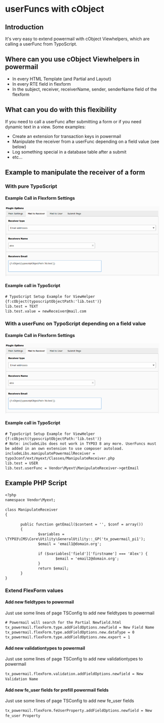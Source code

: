 # userFuncs with cObject

## Introduction

It's very easy to extend powermail with cObject Viewhelpers, which are
calling a userFunc from TypoScript.


## Where can you use cObject Viewhelpers in powermail

- In every HTML Template (and Partial and Layout)
- In every RTE field in flexform
- In the subject, receiver, receiverName, sender, senderName field of the flexform


## What can you do with this flexibility

If you need to call a userFunc after submitting a form or if you need
dynamic text in a view. Some examples:

- Create an extension for transaction keys in powermail
- Manipulate the receiver from a userFunc depending on a field value (see below)
- Log something special in a database table after a submit
- etc...

## Example to manipulate the receiver of a form

### With pure TypoScript

#### Example Call in Flexform Settings

![developer_cobject](../Images/developer_cobject.png)

#### Example call in TypoScript

```
# TypoScript Setup Example for ViewHelper {f:cObject(typoscriptObjectPath:'lib.test')}
lib.test = TEXT
lib.test.value = newReceiver@mail.com
```

### With a userFunc on TypoScript depending on a field value

#### Example Call in Flexform Settings

![developer_cobject](../Images/developer_cobject.png)

#### Example call in TypoScript

```
# TypoScript Setup Example for ViewHelper {f:cObject(typoscriptObjectPath:'lib.test')}
# Note: includeLibs does not work in TYPO3 8 any more. UserFuncs must be added in an own extension to use composer autoload.
includeLibs.manipulatePowermailReceiver = typo3conf/ext/myext/Classes/ManipulateReceiver.php
lib.test = USER
lib.test.userFunc = Vendor\Myext\ManipulateReceiver->getEmail
```

## Example PHP Script

```
<?php
namespace Vendor\Myext;

class ManipulateReceiver
{

       public function getEmail($content = '', $conf = array())
       {
               $variables = \TYPO3\CMS\Core\Utility\GeneralUtility::_GP('tx_powermail_pi1');
               $email = 'email1@domain.org';

               if ($variables['field']['firstname'] === 'Alex') {
                       $email = 'email2@domain.org';
               }
               return $email;
       }
}
```

### Extend FlexForm values

#### Add new fieldtypes to powermail

Just use some lines of page TSConfig to add new fieldtypes to powermail

```
# Powermail will search for the Partial Newfield.html
tx_powermail.flexForm.type.addFieldOptions.newfield = New Field Name
tx_powermail.flexForm.type.addFieldOptions.new.dataType = 0
tx_powermail.flexForm.type.addFieldOptions.new.export = 1
```

#### Add new validationtypes to powermail

Just use some lines of page TSConfig to add new validationtypes to powermail

`tx_powermail.flexForm.validation.addFieldOptions.newfield = New Validation Name`


#### Add new fe_user fields for prefill powermail fields

Just use some lines of page TSConfig to add new fe\_user fields

`tx_powermail.flexForm.feUserProperty.addFieldOptions.newfield = New fe_user Property`
